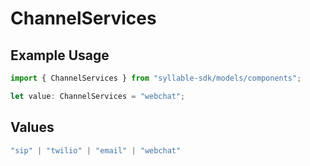 # ChannelServices

## Example Usage

```typescript
import { ChannelServices } from "syllable-sdk/models/components";

let value: ChannelServices = "webchat";
```

## Values

```typescript
"sip" | "twilio" | "email" | "webchat"
```